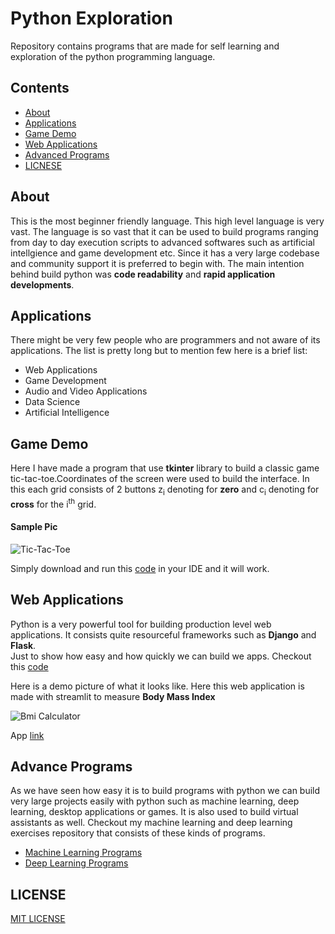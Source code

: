 # Python Exploration

Repository contains programs that are made for self learning and exploration of the python programming language.

## Contents
+ [About](#intro) 
+ [Applications](#applications) 
+ [Game Demo](#gameDemo) 
+ [Web Applications](#webApps) 
+ [Advanced Programs](#advance)
+ [LICNESE](LICENSE)



<a id="intro"></a><h2>About</h2>
This is the most beginner friendly language. This high level language is very vast. The language is so vast that it can be used to build programs ranging from day to day execution scripts to advanced softwares such as artificial intellgience and game development etc. Since it has a very large codebase and community support it is preferred to begin with. The main intention behind build python was **code readability** and **rapid application developments**.


<a id="applications"></a><h2>Applications</h2>
There might be very few people who are programmers and not aware of its applications. The list is pretty long but to mention few here is a brief list: 

+ Web Applications
+ Game Development
+ Audio and Video Applications
+ Data Science
+ Artificial Intelligence

<a id="gameDemo"></a><h2>Game Demo</h2>

Here I have made a program that use **tkinter** library to build a classic game tic-tac-toe.Coordinates of the screen were used to build the interface. In this each grid consists of 2 buttons z<sub>i</sub> denoting for **zero** and c<sub>i</sub> denoting for **cross** for the i<sup>th</sup> grid. 

<h4> Sample Pic</h4>

![Tic-Tac-Toe](https://github.com/Sandy0002/Python-Mini-Project/assets/110614803/193e6313-3517-42da-9e34-1fda51f36609)

Simply download and run this [code](https://github.com/Sandy0002/Python-Mini-Project/blob/main/Game/tic-tac-toe.py) in your IDE and it will work.

<a id="webApps"></a><h2>Web Applications</h2>

Python is a very powerful tool for building production level web applications. It consists quite resourceful frameworks such as **Django** and **Flask**. \
Just to show how easy and how quickly we can build we apps. Checkout this [code](https://github.com/Sandy0002/Python-Mini-Project/blob/main/Web%20Apps/Streamlit/bmi_calculator/code.py)

Here is a demo picture of what it looks like. Here this web application is made with streamlit to measure **Body Mass Index**

![Bmi Calculator](https://github.com/Sandy0002/Python-Mini-Project/assets/110614803/834b5dbf-5af3-47b6-b643-2e6b249ff5a5)

App [link](https://dia9tlgbh1c.streamlit.app/)


<a id="advance"></a><h2>Advance Programs</h2>
As we have seen how easy it is to build programs with python we can build very large projects easily with python such as machine learning, deep learning, desktop applications or games. It is also used to build virtual assistants as well. Checkout my machine learning and deep learning exercises repository that consists of these kinds of programs.

+ [Machine Learning Programs](https://github.com/Sandy0002/Machine-Learning-Exercises)
+ [Deep Learning Programs](https://github.com/Sandy0002/Deep-Learning-Exercises)

## LICENSE
[MIT LICENSE](LICENSE)
